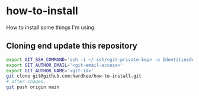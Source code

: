 # how-to-install
How to install some things I'm using.

## Cloning end update this repository
```bash
export GIT_SSH_COMMAND='ssh -i ~/.ssh/<git-private-key> -o IdentitiesOnly=yes'
export GIT_AUTHOR_EMAIL='<git-email-access>'
export GIT_AUTHOR_NAME='<git-id>'
git clone git@github.com:hardkeo/how-to-install.git
# after chages..
git push origin main
```